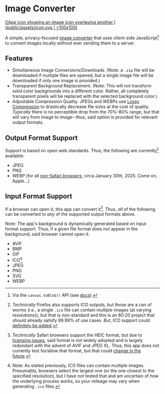 # Image Converter

[![App icon showing an image icon overlaying another.](public/assets/icon.svg | =100x100)](https://fauxsaurus.github.io/image-converter/)

A simple, privacy-focused [image converter](https://fauxsaurus.github.io/image-converter/) that uses client-side JavaScript[^1] to convert images locally without ever sending them to a server.

## Features

-   Simultaneous Image Conversions/Downloads. (Note: a `.zip` file will be downloaded if multiple files are opened, but a single image file will be downloaded if only one image is provided.)
-   Transparent Background Replacement. (Note: This will not transform solid color backgrounds into a different color. Rather, all completely transparent pixels will be replaced with the selected background color.)
-   Adjustable Compression Quality. JPEGs and WEBPs use [Lossy Compression](https://en.wikipedia.org/wiki/Lossy_compression) to drastically decrease file sizes at the cost of quality. _Typically_ there is no perceptible drop from the 70%-80% range, but that will vary from image to image--thus, said option is provided for relevant output formats.

## Output Format Support

Support is based on open web standards. Thus, the following are currently[^2] available:

-   JPEG
-   PNG
-   WEBP (for all [_non_-Safari browsers](https://developer.mozilla.org/en-US/docs/Web/API/HTMLCanvasElement/toBlob#browser_compatibility), circa January 30th, 2025. Come on, Apple...)

## Input Format Support

If a browser can open it, this app can convert it[^3]. Thus, _all_ of the following can be converted to _any_ of the supported output formats above.

Note: The app's background is dynamically generated based on input format support. Thus, if a given file format does not appear in the background, said browser cannot open it.

-   AVIF
-   BMP
-   GIF
-   ICO[^4]
-   JPEG
-   PNG
-   SVG
-   WEBP

[^1]: Via the `canvas.toBlob()` API (see [docs](https://developer.mozilla.org/en-US/docs/Web/API/HTMLCanvasElement/toBlob)).
[^2]: _Technically_ Firefox also supports ICO outputs, but those are a can of worms (i.e., a single `.ico` file can contain _multiple_ images (at varying resolutions)), but that is non-standard and this is an 80:20 project that should already satisfy 99.99% of use cases. _But_, ICO support could [definitely be added](https://github.com/fauxsaurus/image-converter/issues/3).
[^3]: _Technically_ Safari browsers support the HEIC format, but due to [licensing issues](https://caniuse.com/heif), said format is not widely adopted and is largely redundant with the advent of AVIF and JPEG XL. Thus, this app does not currently test for/allow that format, but that could [change in the future](https://github.com/fauxsaurus/image-converter/issues/4).
[^4]: Note: As stated previously, ICO files can contain multiple images. Presumably, browsers select the largest one (or the one closest to the specified resolution), but I have not tested that and am uncertain of how the underlying process works, so your mileage may vary when generating `.ico` files.
